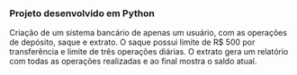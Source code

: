 ### Projeto desenvolvido em Python

Criação de um sistema bancário de apenas um usuário, com as operações de depósito, saque e extrato. O saque possui limite de R$ 500 por transferência e limite de três operações diárias. O extrato gera um relatório com todas as operações realizadas e ao final mostra o saldo atual. 
